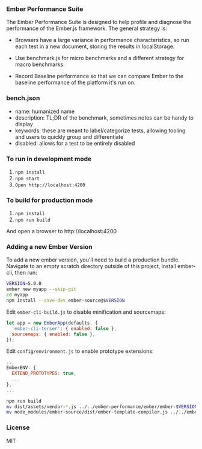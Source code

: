 ### Ember Performance Suite

The Ember Performance Suite is designed to help profile and diagnose
the performance of the Ember.js framework. The general strategy is:

- Browsers have a large variance in performance characteristics, so
  run each test in a new document, storing the results in localStorage.

- Use benchmark.js for micro benchmarks and a different strategy for
  macro benchmarks.

- Record Baseline performance so that we can compare Ember to the
  baseline performance of the platform it's run on.

### bench.json

* name: humanized name
* description: TL;DR of the benchmark, sometimes notes can be handy to display
* keywords: these are meant to label/categorize tests, allowing tooling and users to quickly group and differentiate
* disabled: allows for a test to be entirely disabled

### To run in development mode

1. `npm install`
2. `npm start`
3. `Open http://localhost:4200`

### To build for production mode

1. `npm install`
2. `npm run build`

And open a browser to http://localhost:4200

### Adding a new Ember Version

To add a new ember version, you'll need to build a production bundle.
Navigate to an empty scratch directory outside of this project, install
ember-cli, then run:
```bash
VERSION=5.9.0
ember new myapp --skip-git
cd myapp
npm install --save-dev ember-source@$VERSION
```

Edit `ember-cli-build.js` to disable minification and sourcemaps:

```javascript
let app = new EmberApp(defaults, {
  'ember-cli-terser': { enabled: false },
  sourcemaps: { enabled: false },
});
```

Edit `config/environment.js` to enable prototype extensions:

```javascript
...
EmberENV: {
  EXTEND_PROTOTYPES: true,
  ...
},
...
```

```bash
npm run build
mv dist/assets/vendor-*.js ../../ember-performance/ember/ember-$VERSION.prod.js
mv node_modules/ember-source/dist/ember-template-compiler.js ../../ember-performance/ember/ember-$VERSION.template-compiler.js
```

### License

MIT
